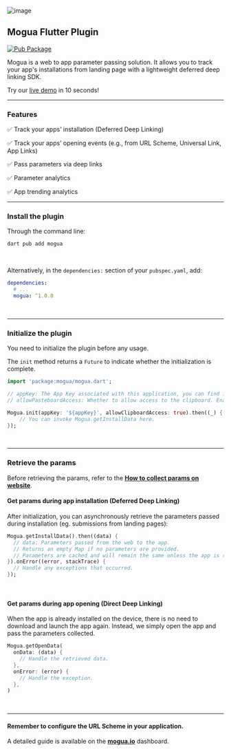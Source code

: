 [//]: # (redundant)
![image](https://www.mogua.io/images/mogua_logo_en.png)

## Mogua Flutter Plugin

[//]: # (redundant)
[![Pub Package](https://img.shields.io/pub/v/mogua.svg)](https://pub.dev/packages/mogua)

[//]: # (redundant)
Mogua is a web to app parameter passing solution. It allows you to track your app's installations from landing page with a lightweight deferred deep linking SDK.

[//]: # (redundant)
Try our [live demo](https://www.mogua.io) in 10 seconds!

[//]: # (redundant)
---

[//]: # (redundant)
### Features

[//]: # (redundant)
✅ Track your apps’ installation (Deferred Deep Linking)

[//]: # (redundant)
✅ Track your apps’ opening events (e.g., from URL Scheme, Universal Link, App Links)

[//]: # (redundant)
✅ Pass parameters via deep links

[//]: # (redundant)
✅ Parameter analytics

[//]: # (redundant)
✅ App trending analytics

---

### Install the plugin

Through the command line:

[//]: # (target="Command Line")
```sh
dart pub add mogua
```
&nbsp;  

Alternatively, in the `dependencies:` section of your `pubspec.yaml`, add:

[//]: # (language="Yaml", target="pubspec.yaml")
```yaml
dependencies:
  # ...
  mogua: ^1.0.0

```
&nbsp;  

---

### Initialize the plugin

You need to initialize the plugin before any usage.

The `init` method returns a `Future` to indicate whether the initialization is complete.

[//]: # (language="Dart", target="Example")
```dart
import 'package:mogua/mogua.dart';

// appKey: The App Key associated with this application, you can find it on the mogua.io dashboard.
// allowPasteboardAccess: Whether to allow access to the clipboard. Enabling this feature can enhance accuracy, but may trigger permission warnings on certain systems.

Mogua.init(appKey: '${appKey}', allowClipboardAccess: true).then((_) {
	// You can invoke Mogua.getInstallData here.
});
```
&nbsp;  

---

### Retrieve the params

Before retrieving the params, refer to the **[How to collect params on website](https://www.mogua.io/docs/integration/params-collect)**.

#### Get params during app installation (Deferred Deep Linking)

After initialization, you can asynchronously retrieve the parameters passed during installation (eg. submissions from landing pages):

[//]: # (language="Dart", target="Example")
```dart
Mogua.getInstallData().then((data) {
  // data: Parameters passed from the web to the app.
  // Returns an empty Map if no parameters are provided.
  // Parameters are cached and will remain the same unless the app is reinstalled.
}).onError((error, stackTrace) {
  // Handle any exceptions that occurred.
});
```
&nbsp;  

#### Get params during app opening (Direct Deep Linking)

When the app is already installed on the device, there is no need to download and launch the app again. Instead, we simply open the app and pass the parameters collected.

[//]: # (language="Dart", target="Example")
```dart
Mogua.getOpenData(
  onData: (data) {
    // Handle the retrieved data.
  },
  onError: (error) {
    // Handle the exception.
  },
)
```
&nbsp;  

---

#### Remember to configure the URL Scheme in your application.

[//]: # (redundant)
A detailed guide is available on the <a href="https://www.mogua.io" target="_blank">**mogua.io**</a> dashboard.


